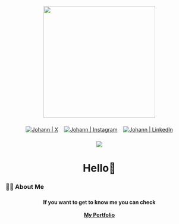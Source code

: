 <div align="center">
  <img height="300" width="300" src="https://media1.giphy.com/media/v1.Y2lkPTc5MGI3NjExaDYwZWdlOXE0eXlzdnpsbWhzYjNoeXc4ZnBrb3RjZjRwMDl3eGEyYiZlcD12MV9pbnRlcm5hbF9naWZfYnlfaWQmY3Q9Zw/6ib6KPmkeAjDTxMxij/giphy.gif"  />
</div>

###

<div align="center">

  <p align="center">  
    <a href="https://x.com/Johrespi"><img alt="Johann | X" src="https://img.icons8.com/?size=48&id=phOKFKYpe00C&format=png&color=ffffff"/></a>
    &nbsp;&nbsp;
    <a href="https://www.instagram.com/johannramz/"><img alt="Johann | Instagram" src="https://img.icons8.com/fluent/48/000000/instagram-new.png"/></a>
    &nbsp;&nbsp;
    <a href="https://www.linkedin.com/in/johann-ramírez-espinoza-9b359a222/"><img alt="Johann | LinkedIn" src="https://img.icons8.com/fluent/48/000000/linkedin.png"/></a>
  </p>

</div>

###

<div align="center">
  <img src="https://visitor-badge.laobi.icu/badge?page_id=Johrespi.Johrespi&"  />
</div>

###

<h1 align="center">Hello👋</h1>

###

<h3 align="left">👩‍💻  About Me</h3>

###

<h4 align="center">If you want to get to know me you can check<br><br><a href="https://foliogram-tau.vercel.app" target="_blank">My Portfolio</a></h4>

###
